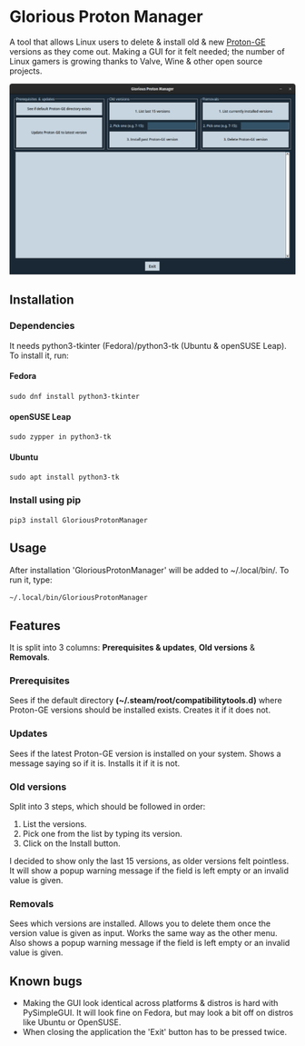 # Glorious Proton Manager
A tool that allows Linux users to delete & install old & new [Proton-GE](https://github.com/GloriousEggroll/proton-ge-custom) versions as they come out. Making a GUI for it felt needed; the number of Linux gamers is growing thanks to Valve, Wine & other open source projects.

![GPM screenshot](.github/images/glorious.png)
## Installation
### Dependencies
It needs python3-tkinter (Fedora)/python3-tk (Ubuntu & openSUSE Leap). To install it, run:
#### Fedora
```
sudo dnf install python3-tkinter
```
#### openSUSE Leap
```
sudo zypper in python3-tk
```
#### Ubuntu
```
sudo apt install python3-tk
```
### Install using pip
```
pip3 install GloriousProtonManager
```
## Usage
After installation 'GloriousProtonManager' will be added to ~/.local/bin/. To run it, type:
```bash
~/.local/bin/GloriousProtonManager
```
## Features
It is split into 3 columns: **Prerequisites & updates**, **Old versions** & **Removals**.
### Prerequisites
Sees if the default directory **(~/.steam/root/compatibilitytools.d)** where Proton-GE versions should be installed exists. Creates it if it does not.
### Updates
Sees if the latest Proton-GE version is installed on your system. Shows a message saying so if it is. Installs it if it is not.
### Old versions
Split into 3 steps, which should be followed in order:
1. List the versions.
2. Pick one from the list by typing its version.
3. Click on the Install button.

I decided to show only the last 15 versions, as older versions felt pointless. It will show a popup warning message if the field is left empty or an invalid value is given.
### Removals
Sees which versions are installed. Allows you to delete them once the version value is given as input. Works the same way as the other menu. Also shows a popup warning message if the field is left empty or an invalid value is given.
## Known bugs
- Making the GUI look identical across platforms & distros is hard with PySimpleGUI. It will look fine on Fedora, but may look a bit off on distros like Ubuntu or OpenSUSE.
- When closing the application the 'Exit' button has to be pressed twice.
